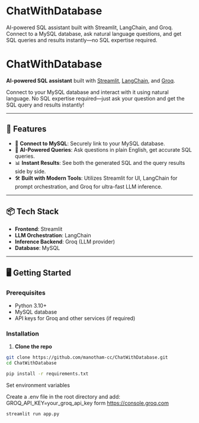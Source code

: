 # ChatWithDatabase
AI-powered SQL assistant built with Streamlit, LangChain, and Groq. Connect to a MySQL database, ask natural language questions, and get SQL queries and results instantly—no SQL expertise required.
# ChatWithDatabase

**AI-powered SQL assistant** built with [Streamlit](https://streamlit.io/), [LangChain](https://www.langchain.com/), and [Groq](https://groq.com/).

Connect to your MySQL database and interact with it using natural language. No SQL expertise required—just ask your question and get the SQL query and results instantly!

---

## 🚀 Features

- 🔌 **Connect to MySQL**: Securely link to your MySQL database.
- 🧠 **AI-Powered Queries**: Ask questions in plain English, get accurate SQL queries.
- 📊 **Instant Results**: See both the generated SQL and the query results side by side.
- 🛠️ **Built with Modern Tools**: Utilizes Streamlit for UI, LangChain for prompt orchestration, and Groq for ultra-fast LLM inference.

---

## 📦 Tech Stack

- **Frontend**: Streamlit
- **LLM Orchestration**: LangChain
- **Inference Backend**: Groq (LLM provider)
- **Database**: MySQL

---

## 🖥️ Getting Started

### Prerequisites

- Python 3.10+
- MySQL database
- API keys for Groq and other services (if required)

### Installation

1. **Clone the repo**

```bash
git clone https://github.com/manotham-cc/ChatWithDatabase.git
cd ChatWithDatabase
```


```bash
pip install -r requirements.txt

```
Set environment variables

Create a .env file in the root directory and add:
GROQ_API_KEY=your_groq_api_key
form https://console.groq.com
```bash
streamlit run app.py
```
